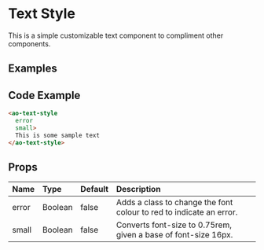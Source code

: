 # Text Style

This is a simple customizable text component to compliment other components.

## Examples

<Doc-TextStyle/>


## Code Example
```html
<ao-text-style
  error
  small>
  This is some sample text
</ao-text-style>
```

## Props

| Name         | Type     | Default | Description                                                           |
|:-------------|:---------|:---------|:----------------------------------------------------------------------|
| error | Boolean | false | Adds a class to change the font colour to red to indicate an error. |
| small | Boolean | false | Converts font-size to 0.75rem, given a base of font-size 16px. |
